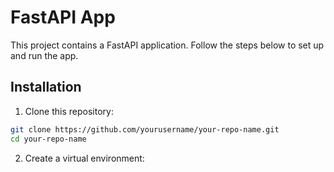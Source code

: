 # FastAPI App

This project contains a FastAPI application. Follow the steps below to set up and run the app.

## Installation

1. Clone this repository:

```bash
git clone https://github.com/yourusername/your-repo-name.git
cd your-repo-name

```


2. Create a virtual environment: